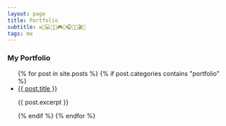 ```yaml
---
layout: page
title: Portfolio
subtitle: ♻️🍕💻💧💀🎮🌱🎧🍟🦷🎬✨
tags: me
---
```


### My Portfolio

<ul>
{% for post in site.posts %}
  {% if post.categories contains "portfolio" %}
    <li>
      <a href="{{ post.url }}">{{ post.title }}</a>
      <p>{{ post.excerpt }}</p>
    </li>
  {% endif %}
{% endfor %}
</ul>
